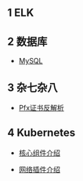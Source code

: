 
## 1 ELK


## 2 数据库

- [MySQL]()

## 3 杂七杂八

- [Pfx证书反解析](3_杂七杂八/pfx证书反解析/README.md)


## 4 Kubernetes

- [核心组件介绍](4_Kubernetes/核心组件介绍/README.md)

- [网络插件介绍](4_Kubernetes/网络插件介绍/README.md)
